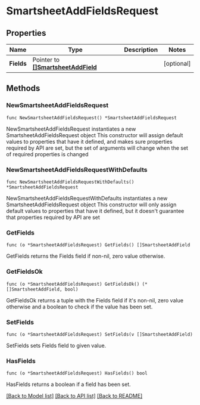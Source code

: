 # SmartsheetAddFieldsRequest

## Properties

Name | Type | Description | Notes
------------ | ------------- | ------------- | -------------
**Fields** | Pointer to [**[]SmartsheetAddField**](SmartsheetAddField.md) |  | [optional] 

## Methods

### NewSmartsheetAddFieldsRequest

`func NewSmartsheetAddFieldsRequest() *SmartsheetAddFieldsRequest`

NewSmartsheetAddFieldsRequest instantiates a new SmartsheetAddFieldsRequest object
This constructor will assign default values to properties that have it defined,
and makes sure properties required by API are set, but the set of arguments
will change when the set of required properties is changed

### NewSmartsheetAddFieldsRequestWithDefaults

`func NewSmartsheetAddFieldsRequestWithDefaults() *SmartsheetAddFieldsRequest`

NewSmartsheetAddFieldsRequestWithDefaults instantiates a new SmartsheetAddFieldsRequest object
This constructor will only assign default values to properties that have it defined,
but it doesn't guarantee that properties required by API are set

### GetFields

`func (o *SmartsheetAddFieldsRequest) GetFields() []SmartsheetAddField`

GetFields returns the Fields field if non-nil, zero value otherwise.

### GetFieldsOk

`func (o *SmartsheetAddFieldsRequest) GetFieldsOk() (*[]SmartsheetAddField, bool)`

GetFieldsOk returns a tuple with the Fields field if it's non-nil, zero value otherwise
and a boolean to check if the value has been set.

### SetFields

`func (o *SmartsheetAddFieldsRequest) SetFields(v []SmartsheetAddField)`

SetFields sets Fields field to given value.

### HasFields

`func (o *SmartsheetAddFieldsRequest) HasFields() bool`

HasFields returns a boolean if a field has been set.


[[Back to Model list]](../README.md#documentation-for-models) [[Back to API list]](../README.md#documentation-for-api-endpoints) [[Back to README]](../README.md)


